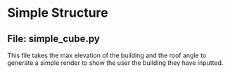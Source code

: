 # Simple Structure

## File: simple_cube.py

This file takes the max elevation of the building and the roof angle to generate a simple
render to show the user the building they have inputted.